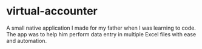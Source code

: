 # virtual-accounter
A small native application I made for my father when I was learning to code. The app was to help him perform data entry in multiple Excel files with ease and automation.
